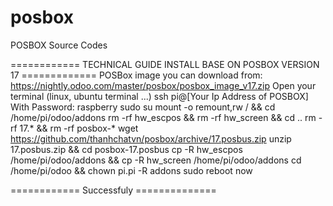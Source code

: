 # posbox
POSBOX Source Codes

============ TECHNICAL GUIDE INSTALL BASE ON POSBOX VERSION 17 =============
POSBox image you can download from: https://nightly.odoo.com/master/posbox/posbox_image_v17.zip
Open your terminal (linux, ubuntu terminal ...)
ssh pi@[Your Ip Address of POSBOX]
With Password: raspberry
sudo su
mount -o remount,rw / && cd /home/pi/odoo/addons
rm -rf hw_escpos && rm -rf hw_screen && cd ..
rm -rf 17.* && rm -rf posbox-*
wget https://github.com/thanhchatvn/posbox/archive/17.posbus.zip
unzip 17.posbus.zip && cd posbox-17.posbus
cp -R hw_escpos /home/pi/odoo/addons && cp -R hw_screen /home/pi/odoo/addons
cd /home/pi/odoo && chown pi.pi -R addons
sudo reboot now

============ Successfuly ==============
